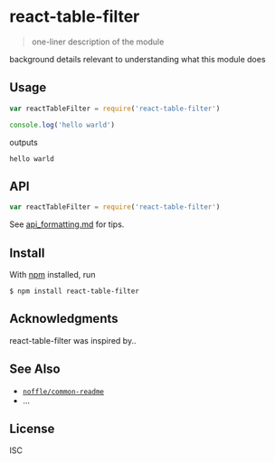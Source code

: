 # react-table-filter

> one-liner description of the module

background details relevant to understanding what this module does

## Usage

```js
var reactTableFilter = require('react-table-filter')

console.log('hello warld')
```

outputs

```
hello warld
```

## API

```js
var reactTableFilter = require('react-table-filter')
```

See [api_formatting.md](api_formatting.md) for tips.

## Install

With [npm](https://npmjs.org/) installed, run

```
$ npm install react-table-filter
```

## Acknowledgments

react-table-filter was inspired by..

## See Also

- [`noffle/common-readme`](https://github.com/noffle/common-readme)
- ...

## License

ISC

